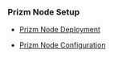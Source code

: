 ### Prizm Node Setup

- [Prizm Node Deployment](./prizm_node_deployment.md)

- [Prizm Node Configuration](./prizm_node_configuration.md)
